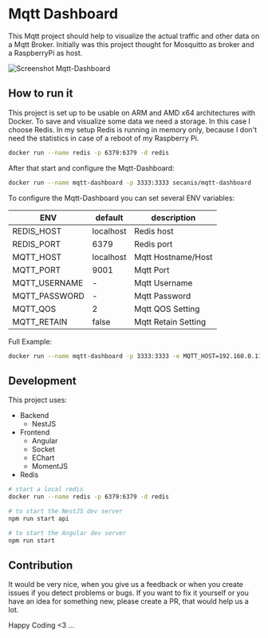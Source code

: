 # Mqtt Dashboard

This Mqtt project should help to visualize the actual traffic and other data on a Mqtt Broker.
Initially was this project thought for Mosquitto as broker and a RaspberryPi as host.

![Screenshot Mqtt-Dashboard](https://github.com/secanis/mqtt-dashboard/raw/main/docs/images/screenshot.png 'Screenshot Mqtt-Dashboard')

## How to run it

This project is set up to be usable on ARM and AMD x64 architectures with Docker.
To save and visualize some data we need a storage. In this case I choose Redis.
In my setup Redis is running in memory only, because I don't need the statistics in case of a reboot of my Raspberry Pi.

```bash
docker run --name redis -p 6379:6379 -d redis
```

After that start and configure the Mqtt-Dashboard:

```bash
docker run --name mqtt-dashboard -p 3333:3333 secanis/mqtt-dashboard
```

To configure the Mqtt-Dashboard you can set several ENV variables:

| ENV           | default   | description         |
| ------------- | --------- | ------------------- |
| REDIS_HOST    | localhost | Redis host          |
| REDIS_PORT    | 6379      | Redis port          |
| MQTT_HOST     | localhost | Mqtt Hostname/Host  |
| MQTT_PORT     | 9001      | Mqtt Port           |
| MQTT_USERNAME | -         | Mqtt Username       |
| MQTT_PASSWORD | -         | Mqtt Password       |
| MQTT_QOS      | 2         | Mqtt QOS Setting    |
| MQTT_RETAIN   | false     | Mqtt Retain Setting |

Full Example:

```bash
docker run --name mqtt-dashboard -p 3333:3333 -e MQTT_HOST=192.160.0.110 -e MQTT_USERNAME=mqtt -e MQTT_PASSWORD=admin secanis/mqtt-dashboard
```

## Development

This project uses:

-   Backend
    -   NestJS
-   Frontend
    -   Angular
    -   Socket
    -   EChart
    -   MomentJS
-   Redis

```bash
# start a local redis
docker run --name redis -p 6379:6379 -d redis

# to start the NestJS dev server
npm run start api

# to start the Angular dev server
npm run start
```

## Contribution

It would be very nice, when you give us a feedback or when you create issues if you detect problems or bugs. If you want to fix it yourself or you have an idea for something new, please create a PR, that would help us a lot.

Happy Coding <3 ...
